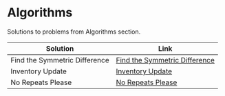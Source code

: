 # Algorithms
Solutions to problems from Algorithms section.

| Solution | Link |
| --------------| ---- |
| Find the Symmetric Difference | [Find the Symmetric Difference](find-the-symmetric-difference.js/) |
| Inventory Update | [Inventory Update](inventory-update.js/) |
| No Repeats Please | [No Repeats Please](no-repeats-please.js/) |